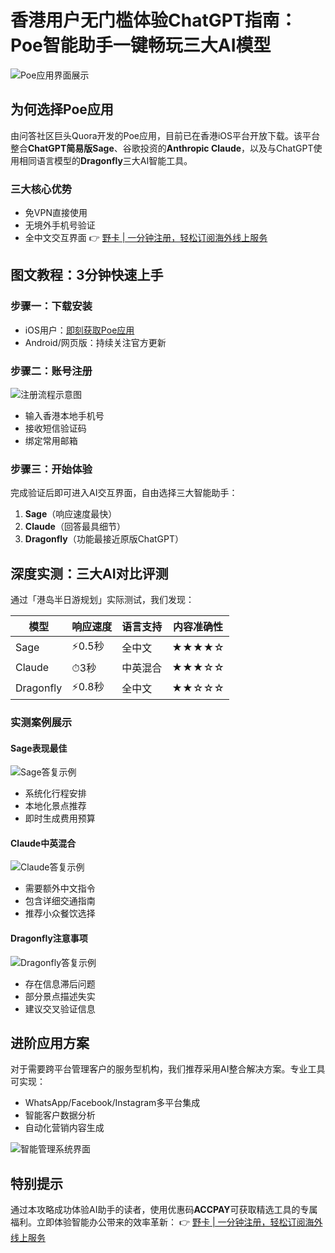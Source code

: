 # 香港用户无门槛体验ChatGPT指南：Poe智能助手一键畅玩三大AI模型

![Poe应用界面展示](https://bbtdd.com/wp-content/uploads/img/6731839547.webp)

## 为何选择Poe应用
由问答社区巨头Quora开发的Poe应用，目前已在香港iOS平台开放下载。该平台整合**ChatGPT简易版Sage**、谷歌投资的**Anthropic Claude**，以及与ChatGPT使用相同语言模型的**Dragonfly**三大AI智能工具。

### 三大核心优势
- 免VPN直接使用
- 无境外手机号验证
- 全中文交互界面
👉 [野卡 | 一分钟注册，轻松订阅海外线上服务](https://bbtdd.com/yeka)

## 图文教程：3分钟快速上手
### 步骤一：下载安装
- iOS用户：[即刻获取Poe应用](https://bbtdd.com/yeka)
- Android/网页版：持续关注官方更新

### 步骤二：账号注册
![注册流程示意图](https://bbtdd.com/wp-content/uploads/img/180076388458325.webp)
- 输入香港本地手机号
- 接收短信验证码
- 绑定常用邮箱

### 步骤三：开始体验
完成验证后即可进入AI交互界面，自由选择三大智能助手：
1. **Sage**（响应速度最快）
2. **Claude**（回答最具细节）
3. **Dragonfly**（功能最接近原版ChatGPT）

## 深度实测：三大AI对比评测
通过「港岛半日游规划」实际测试，我们发现：

| 模型       | 响应速度 | 语言支持 | 内容准确性 |
|------------|----------|----------|------------|
| Sage       | ⚡0.5秒  | 全中文   | ★★★★☆      |
| Claude     | ⏱3秒    | 中英混合 | ★★★☆☆      |
| Dragonfly  | ⚡0.8秒  | 全中文   | ★★☆☆☆      |

### 实测案例展示
#### Sage表现最佳
![Sage答复示例](https://bbtdd.com/wp-content/uploads/img/425999074043112.webp)
- 系统化行程安排
- 本地化景点推荐
- 即时生成费用预算

#### Claude中英混合
![Claude答复示例](https://bbtdd.com/wp-content/uploads/img/99685042.webp)
- 需要额外中文指令
- 包含详细交通指南
- 推荐小众餐饮选择

#### Dragonfly注意事项
![Dragonfly答复示例](https://bbtdd.com/wp-content/uploads/img/89232707589.webp)
- 存在信息滞后问题
- 部分景点描述失实
- 建议交叉验证信息

## 进阶应用方案
对于需要跨平台管理客户的服务型机构，我们推荐采用AI整合解决方案。专业工具可实现：
- WhatsApp/Facebook/Instagram多平台集成
- 智能客户数据分析
- 自动化营销内容生成

![智能管理系统界面](https://bbtdd.com/wp-content/uploads/img/445092505.webp)

## 特别提示
通过本攻略成功体验AI助手的读者，使用优惠码**ACCPAY**可获取精选工具的专属福利。立即体验智能办公带来的效率革新：
👉 [野卡 | 一分钟注册，轻松订阅海外线上服务](https://bbtdd.com/yeka)